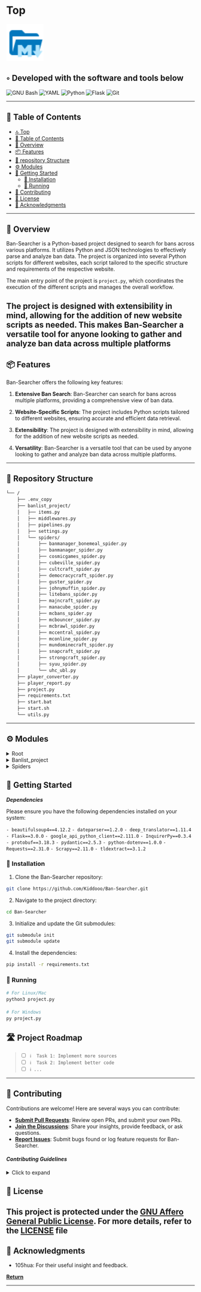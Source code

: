 # Top

<img src="https://raw.githubusercontent.com/PKief/vscode-material-icon-theme/ec559a9f6bfd399b82bb44393651661b08aaf7ba/icons/folder-markdown-open.svg" width="100" />

## ◦ Developed with the software and tools below

![GNU Bash](https://img.shields.io/badge/GNU%20Bash-4EAA25.svg?style=for-the-badge&logo=GNU-Bash&logoColor=white)
![YAML](https://img.shields.io/badge/YAML-CB171E.svg?style=for-the-badge&logo=YAML&logoColor=white)
![Python](https://img.shields.io/badge/Python-3776AB.svg?style=for-the-badge&logo=Python&logoColor=white)
![Flask](https://img.shields.io/badge/Flask-000000.svg?style=for-the-badge&logo=Flask&logoColor=white)
![Git](https://img.shields.io/badge/Git-F05032.svg?style=for-the-badge&logo=Git&logoColor=white)

---

## 📖 Table of Contents

- [🔝 Top](#top)
- [📖 Table of Contents](#-table-of-contents)
- [📍 Overview](#-overview)
- [📦 Features](#-features)
- [📂 repository Structure](#-repository-structure)
- [⚙️ Modules](#⚙️-Modules)
- [🚀 Getting Started](#-getting-started)
  - [🔧 Installation](#-installation)
  - [🤖 Running ](#🤖-running)
- [🤝 Contributing](#-contributing)
- [📄 License](#-license)
- [👏 Acknowledgments](#-acknowledgments)

---

## 📍 Overview

Ban-Searcher is a Python-based project designed to search for bans across various platforms. It utilizes Python and JSON technologies to effectively parse and analyze ban data. The project is organized into several Python scripts for different websites, each script tailored to the specific structure and requirements of the respective website.

The main entry point of the project is `project.py`, which coordinates the execution of the different scripts and manages the overall workflow.

## The project is designed with extensibility in mind, allowing for the addition of new website scripts as needed. This makes Ban-Searcher a versatile tool for anyone looking to gather and analyze ban data across multiple platforms

## 📦 Features

Ban-Searcher offers the following key features:

1. **Extensive Ban Search**: Ban-Searcher can search for bans across multiple platforms, providing a comprehensive view of ban data.

2. **Website-Specific Scripts**: The project includes Python scripts tailored to different websites, ensuring accurate and efficient data retrieval.

3. **Extensibility**: The project is designed with extensibility in mind, allowing for the addition of new website scripts as needed.

4. **Versatility**: Ban-Searcher is a versatile tool that can be used by anyone looking to gather and analyze ban data across multiple platforms.

---

## 📂 Repository Structure

```sh
└── /
    ├── .env_copy
    ├── banlist_project/
    │   ├── items.py
    │   ├── middlewares.py
    │   ├── pipelines.py
    │   ├── settings.py
    │   └── spiders/
    │       ├── banmanager_bonemeal_spider.py
    │       ├── banmanager_spider.py
    │       ├── cosmicgames_spider.py
    │       ├── cubeville_spider.py
    │       ├── cultcraft_spider.py
    │       ├── democracycraft_spider.py
    │       ├── guster_spider.py
    │       ├── johnymuffin_spider.py
    │       ├── litebans_spider.py
    │       ├── majncraft_spider.py
    │       ├── manacube_spider.py
    │       ├── mcbans_spider.py
    │       ├── mcbouncer_spider.py
    │       ├── mcbrawl_spider.py
    │       ├── mccentral_spider.py
    │       ├── mconline_spider.py
    │       ├── mundominecraft_spider.py
    │       ├── snapcraft_spider.py
    │       ├── strongcraft_spider.py
    │       ├── syuu_spider.py
    │       └── uhc_ubl.py
    ├── player_converter.py
    ├── player_report.py
    ├── project.py
    ├── requirements.txt
    ├── start.bat
    ├── start.sh
    └── utils.py

```

---

## ⚙️ Modules

<details closed><summary>Root</summary>

| File                                       | Summary                                                                                                                                  |
| ------------------------------------------ | ---------------------------------------------------------------------------------------------------------------------------------------- |
| [start.sh](start.sh)                       | This script starts the application.                                                                                                      |
| [project.py](project.py)                   | This is the main entry point of the application. It coordinates the execution of the different scripts and manages the overall workflow. |
| [.env_copy](.env_copy)                     | This file contains environment variables needed for the project.                                                                         |
| [requirements.txt](requirements.txt)       | This file lists the Python dependencies that need to be installed for the project to run.                                                |
| [player_report.py](player_report.py)       | This script generates reports for players.                                                                                               |
| [player_converter.py](player_converter.py) | This script converts player data into a desired format.                                                                                  |
| [utils.py](utils.py)                       | This module contains utility functions that are used across the project.                                                                 |
| [start.bat](start.bat)                     | This script starts the application on Windows systems.                                                                                   |

</details>

<details closed><summary>Banlist_project</summary>

| File                                               | Summary                                                          |
| -------------------------------------------------- | ---------------------------------------------------------------- |
| [pipelines.py](./banlist_project/pipelines.py)     | This script manages data pipelines in the project.               |
| [items.py](./banlist_project/items.py)             | This script defines the data items that the spiders will return. |
| [middlewares.py](./banlist_project/middlewares.py) | This script handles requests made by the spiders.                |
| [settings.py](./banlist_project/settings.py)       | This script contains settings for the Scrapy spiders.            |

</details>

<details closed><summary>Spiders</summary>

| File                                                                                     | Summary                                                                        |
| ---------------------------------------------------------------------------------------- | ------------------------------------------------------------------------------ |
| File                                                                                     | Summary                                                                        |
| ----------------------------------                                                       | ------------------------------------------------------------------------------ |
| [banmanager_bonemeal_spider.py](./banlist_project/spiders/banmanager_bonemeal_spider.py) | This spider is tailored to search for bans on the BanManager BoneMeal website. |
| [banmanager_spider.py](./banlist_project/spiders/banmanager_spider.py)                   | This spider is tailored to search for bans on the BanManager website.          |
| [cosmicgames_spider.py](./banlist_project/spiders/cosmicgames_spider.py)                 | This spider is tailored to search for bans on the CosmicGames website.         |
| [cubeville_spider.py](./banlist_project/spiders/cubeville_spider.py)                     | This spider is tailored to search for bans on the Cubeville website.           |
| [cultcraft_spider.py](./banlist_project/spiders/cultcraft_spider.py)                     | This spider is tailored to search for bans on the CultCraft website.           |
| [democracycraft_spider.py](./banlist_project/spiders/democracycraft_spider.py)           | This spider is tailored to search for bans on the DemocracyCraft website.      |
| [guster_spider.py](./banlist_project/spiders/guster_spider.py)                           | This spider is tailored to search for bans on the Guster website.              |
| [johnymuffin_spider.py](./banlist_project/spiders/johnymuffin_spider.py)                 | This spider is tailored to search for bans on the JohnyMuffin website.         |
| [litebans_spider.py](./banlist_project/spiders/litebans_spider.py)                       | This spider is tailored to search for bans on the LiteBans website.            |
| [majncraft_spider.py](./banlist_project/spiders/majncraft_spider.py)                     | This spider is tailored to search for bans on the Majncraft website.           |
| [manacube_spider.py](./banlist_project/spiders/manacube_spider.py)                       | This spider is tailored to search for bans on the ManaCube website.            |
| [mcbans_spider.py](./banlist_project/spiders/mcbans_spider.py)                           | This spider is tailored to search for bans on the MCBans website.              |
| [mcbouncer_spider.py](./banlist_project/spiders/mcbouncer_spider.py)                     | This spider is tailored to search for bans on the MCBouncer website.           |
| [mcbrawl_spider.py](./banlist_project/spiders/mcbrawl_spider.py)                         | This spider is tailored to search for bans on the MCBrawl website.             |
| [mccentral_spider.py](./banlist_project/spiders/mccentral_spider.py)                     | This spider is tailored to search for bans on the MCCentral website.           |
| [mconline_spider.py](./banlist_project/spiders/mconline_spider.py)                       | This spider is tailored to search for bans on the MCOnline website.            |
| [mundominecraft_spider.py](./banlist_project/spiders/mundominecraft_spider.py)           | This spider is tailored to search for bans on the MundoMinecraft website.      |
| [snapcraft_spider.py](./banlist_project/spiders/snapcraft_spider.py)                     | This spider is tailored to search for bans on the SnapCraft website.           |
| [strongcraft_spider.py](./banlist_project/spiders/strongcraft_spider.py)                 | This spider is tailored to search for bans on the StrongCraft website.         |
| [syuu_spider.py](./banlist_project/spiders/syuu_spider.py)                               | This spider is tailored to search for bans on the Syuu website.                |
| [uhc_ubl.py](./banlist_project/spiders/uhc_ubl.py)                                       | This spider is tailored to search for bans on the UHC UBL website.             |

</details>

## 🚀 Getting Started

**_Dependencies_**

Please ensure you have the following dependencies installed on your system:

`- beautifulsoup4==4.12.2`
`- dateparser==1.2.0`
`- deep_translator==1.11.4`
`- Flask==3.0.0`
`- google_api_python_client==2.111.0`
`- InquirerPy==0.3.4`
`- protobuf==3.18.3`
`- pydantic==2.5.3`
`- python-dotenv==1.0.0`
`- Requests==2.31.0`
`- Scrapy==2.11.0`
`- tldextract==3.1.2`

### 🔧 Installation

1. Clone the Ban-Searcher repository:

```sh
git clone https://github.com/Kiddooo/Ban-Searcher.git
```

2. Navigate to the project directory:

```sh
cd Ban-Searcher
```

3. Initialize and update the Git submodules:

```sh
git submodule init
git submodule update
```

4. Install the dependencies:

```sh
pip install -r requirements.txt
```

### 🤖 Running

```sh
# For Linux/Mac
python3 project.py

# For Windows
py project.py
```

## 🛣 Project Roadmap

> - [ ] `ℹ️  Task 1: Implement more sources`
> - [ ] `ℹ️  Task 2: Implement better code`
> - [ ] `ℹ️ ...`

---

## 🤝 Contributing

Contributions are welcome! Here are several ways you can contribute:

- **[Submit Pull Requests](./CONTRIBUTING.md)**: Review open PRs, and submit your own PRs.
- **[Join the Discussions](https://github.com/Kiddooo/Ban-Searcher/discussions)**: Share your insights, provide feedback, or ask questions.
- **[Report Issues](https://github.com/Kiddooo/Ban-Searcher/issues)**: Submit bugs found or log feature requests for Ban-Searcher.

#### _Contributing Guidelines_

<details closed>
<summary>Click to expand</summary>

1. **Fork the Repository**: Start by forking the project repository to your GitHub account.
2. **Clone Locally**: Clone the forked repository to your local machine using a Git client.

```sh
git clone <your-forked-repo-url>
```

3. **Create a New Branch**: Always work on a new branch, giving it a descriptive name.

```sh
git checkout -b new-feature-x
```

4. **Make Your Changes**: Develop and test your changes locally.
5. **Commit Your Changes**: Commit with a clear and concise message describing your updates.

```sh
git commit -m 'Implemented new feature x.'
```

6. **Push to GitHub**: Push the changes to your forked repository.

```sh
git push origin new-feature-x
```

7. **Submit a Pull Request**: Create a PR against the original project repository. Clearly describe the changes and their motivations.

Once your PR is reviewed and approved, it will be merged into the main branch.

## </details>

## 📄 License

## This project is protected under the [GNU Affero General Public License](https://www.gnu.org/licenses/agpl-3.0.en.html). For more details, refer to the [LICENSE](https://github.com/Kiddooo/Ban-Searcher/blob/main/LICENSE.md) file

## 👏 Acknowledgments

- 105hua: For their useful insight and feedback.

[**Return**](#top)

---
